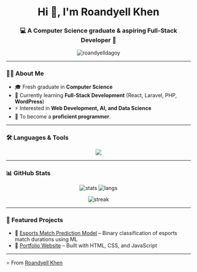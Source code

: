 <h1 align="center">Hi 👋, I'm Roandyell Khen</h1>
<h3 align="center">💻 A Computer Science graduate & aspiring Full-Stack Developer 🚀</h3>

<p align="center">
  <img src="https://komarev.com/ghpvc/?username=roandyelldagoy&label=Profile%20Views&color=0e75b6&style=flat" alt="roandyelldagoy" />
</p>

---

### 👨‍💻 About Me
- 🎓 Fresh graduate in **Computer Science**
- 🌱 Currently learning **Full-Stack Development** (React, Laravel, PHP, **WordPress**)  
- ⚡ Interested in **Web Development, AI, and Data Science**
- 🎯 To become a **proficient programmer**.
---


### 🛠️ Languages & Tools
<p align="center">
  <img src="https://skillicons.dev/icons?i=wordpress,html,css,js,react,php,laravel,mysql,postgresql,mongodb,python,sklearn,git,linux,figma,tailwind,postman,ai,ps" />
</p>

---

### 📊 GitHub Stats
<p align="center">
  <img src="https://github-readme-stats.vercel.app/api?username=roandyelldagoy&show_icons=true&theme=tokyonight" alt="stats"/>
  <img src="https://github-readme-stats.vercel.app/api/top-langs/?username=roandyelldagoy&layout=compact&theme=tokyonight" alt="langs"/>
</p>

<p align="center">
  <img src="https://github-readme-streak-stats.herokuapp.com/?user=roandyelldagoy&theme=tokyonight" alt="streak"/>
</p>

---

### 🚀 Featured Projects
- 🔹 [Esports Match Prediction Model](#) – Binary classification of esports match durations using ML
- 🔹 [Portfolio Website](#) – Built with HTML, CSS, and JavaScript

---

⭐️ From [Roandyell Khen](https://github.com/roandyelldagoy)
